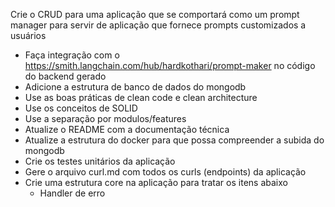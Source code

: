 Crie o CRUD para uma aplicação que se comportará como um prompt manager para servir de aplicação que fornece prompts customizados a usuários
- Faça integração com o https://smith.langchain.com/hub/hardkothari/prompt-maker no código do backend gerado
- Adicione a estrutura de banco de dados do mongodb
- Use as boas práticas de clean code e clean architecture
- Use os conceitos de SOLID
- Use a separação por modulos/features
- Atualize o README com a documentação técnica
- Atualize a estrutura do docker para que possa compreender a subida do mongodb
- Crie os testes unitários da aplicação
- Gere o arquivo curl.md com todos os curls (endpoints) da aplicação
- Crie uma estrutura core na aplicação para tratar os itens abaixo 
    - Handler de erro
